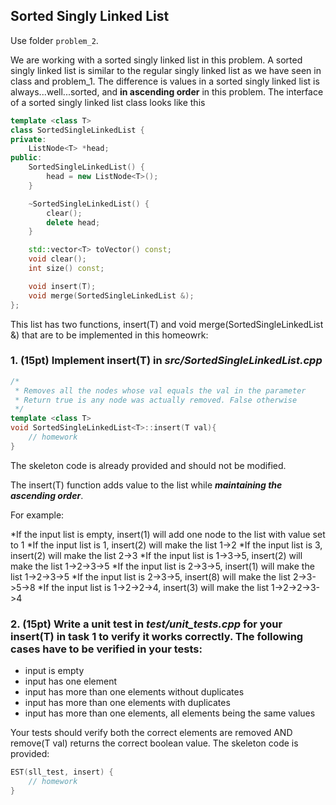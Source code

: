 ## Sorted Singly Linked List

Use folder ```problem_2```.

We are working with a sorted singly linked list in this problem. A sorted singly linked list is similar to the regular singly linked list as we have seen in class and problem_1. The difference is values in a sorted singly linked list is always...well...sorted, and **in ascending order** in this problem. The interface of a sorted singly linked list class looks like this 
```C++
template <class T>
class SortedSingleLinkedList {
private:
    ListNode<T> *head;
public:
    SortedSingleLinkedList() {
        head = new ListNode<T>();
    }

    ~SortedSingleLinkedList() {
        clear();
        delete head;
    }

    std::vector<T> toVector() const;
    void clear();
    int size() const;

    void insert(T);
    void merge(SortedSingleLinkedList &);
};
```

This list has two functions, insert(T) and void merge(SortedSingleLinkedList &) that are to be implemented in this homeowrk:

### 1. (15pt) Implement insert(T) in ***src/SortedSingleLinkedList.cpp***
```C++
/*
 * Removes all the nodes whose val equals the val in the parameter
 * Return true is any node was actually removed. False otherwise
 */
template <class T>
void SortedSingleLinkedList<T>::insert(T val){
    // homework
}
```
The skeleton code is already provided and should not be modified. 

The insert(T) function adds value to the list while ***maintaining the ascending order***. 

For example:

*If the input list is empty, insert(1) will add one node to the list with value set to 1
*If the input list is 1, insert(2) will make the list 1->2
*If the input list is 3, insert(2) will make the list 2->3
*If the input list is 1->3->5, insert(2) will make the list 1->2->3->5
*If the input list is 2->3->5, insert(1) will make the list 1->2->3->5
*If the input list is 2->3->5, insert(8) will make the list 2->3->5->8
*If the input list is 1->2->2->4, insert(3) will make the list 1->2->2->3->4


### 2. (15pt) Write a unit test in ***test/unit_tests.cpp*** for your insert(T) in task 1 to verify it works correctly. The following cases have to be verified in your tests:

* input is empty
* input has one element
* input has more than one elements without duplicates
* input has more than one elements with duplicates
* input has more than one elements, all elements being the same values

Your tests should verify both the correct elements are removed AND remove(T val) returns the correct boolean value. The skeleton code is provided:

```C++
EST(sll_test, insert) {
    // homework
}
```



